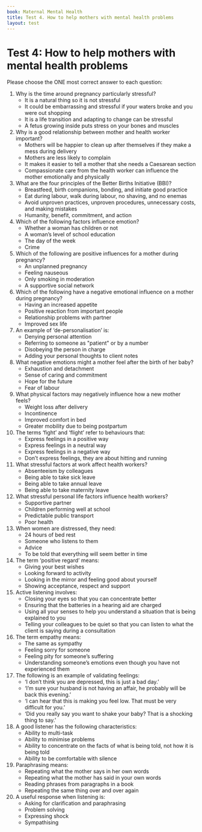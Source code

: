 ```yaml
---
book: Maternal Mental Health
title: Test 4. How to help mothers with mental health problems
layout: test
---
```


# Test 4: How to help mothers with mental health problems

Please choose the ONE most correct answer to each question:
 
1.	Why is the time around pregnancy particularly stressful?
	-	It is a natural thing so it is not stressful
	-	It could be embarrassing and stressful if your waters broke and you were out shopping
	+	It is a life transition and adapting to change can be stressful
	-	A fetus growing inside puts stress on your bones and muscles
2.	Why is a good relationship between mother and health worker important?
	-	Mothers will be happier to clean up after themselves if they make a mess during delivery
	-	Mothers are less likely to complain
	-	It makes it easier to tell a mother that she needs a Caesarean section
	+	Compassionate care from the health worker can influence the mother emotionally and physically
3.	What are the four principles of the Better Births Initiative (BBI)?
	-	Breastfeed, birth companions, bonding, and initiate good practice
	-	Eat during labour, walk during labour, no shaving, and no enemas
	-	Avoid unproven practices, unproven procedures, unnecessary costs, and making mistakes
	+	Humanity, benefit, commitment, and action
4. Which of the following factors influence emotion?
	-	Whether a woman has children or not
	-	A woman’s level of school education
	-	The day of the week
	+	Crime
5.	Which of the following are positive influences for a mother during pregnancy?
	-	An unplanned pregnancy
	-	Feeling nauseous
	-	Only smoking in moderation
	+	A supportive social network
6.	Which of the following have a negative emotional influence on a mother during pregnancy?
	-	Having an increased appetite
	-	Positive reaction from important people
	+	Relationship problems with partner
	-	Improved sex life
7.	An example of ‘de-personalisation’ is:
	-	Denying personal attention
	+	Referring to someone as "patient" or by a number
	-	Disobeying the person in charge
	-	Adding your personal thoughts to client notes
8.	What negative emotions might a mother feel after the birth of her baby?
	+	Exhaustion and detachment
	-	Sense of caring and commitment
	-	Hope for the future
	-	Fear of labour 
9.	What physical factors may negatively influence how a new mother feels?
	-	Weight loss after delivery
	+	Incontinence
	-	Improved comfort in bed
	-	Greater mobility due to being postpartum
10.	The terms ‘fight’ and ‘flight’ refer to behaviours that:
	-	Express feelings in a positive way
	-	Express feelings in a neutral way
	+	Express feelings in a negative way
	-	Don’t express feelings, they are about hitting and running
11.	What stressful factors at work affect health workers?
	+	Absenteeism by colleagues
	-	Being able to take sick leave
	-	Being able to take annual leave
	-	Being able to take maternity leave
12.	What stressful personal life factors influence health workers? 
	-	Supportive partner
	-	Children performing well at school
	-	Predictable public transport
	+	Poor health
13.	When women are distressed, they need:
	-	24 hours of bed rest
	+	Someone who listens to them
	-	Advice
	-	To be told that everything will seem better in time
14.	The term ‘positive regard’ means:
	-	Giving your best wishes
	-	Looking forward to activity
	-	Looking in the mirror and feeling good about yourself
	+	Showing acceptance, respect and support
15.	Active listening involves:
	-	Closing your eyes so that you can concentrate better
	-	Ensuring that the batteries in a hearing aid are charged
	+	Using all your senses to help you understand a situation that is being explained to you
	-	Telling your colleagues to be quiet so that you can listen to what the client is saying during a consultation
16.	The term empathy means:
	-	The same as sympathy
	-	Feeling sorry for someone
	-	Feeling pity for someone’s suffering
	+	Understanding someone’s emotions even though you have not experienced them 
17.	The following is an example of validating feelings:
	-	‘I don’t think you are depressed, this is just a bad day.’
	-	‘I’m sure your husband is not having an affair, he probably will be back this evening.’
	+	‘I can hear that this is making you feel low. That must be very difficult for you.’
	-	‘Did you really say you want to shake your baby? That is a shocking thing to say.’
18.	A good listener has the following characteristics:
	-	Ability to multi-task
	-	Ability to minimise problems
	-	Ability to concentrate on the facts of what is being told, not how it is being told
	+	Ability to be comfortable with silence
19.	Paraphrasing means:
	-	Repeating what the mother says in her own words
	+	Repeating what the mother has said in your own words
	-	Reading phrases from paragraphs in a book
	-	Repeating the same thing over and over again
20.	A useful response when listening is:
	+	Asking for clarification and paraphrasing
	-	Problem solving
	-	Expressing shock
	-	Sympathising
